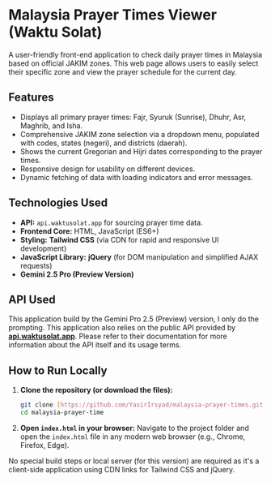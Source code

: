 # Malaysia Prayer Times Viewer (Waktu Solat)

A user-friendly front-end application to check daily prayer times in Malaysia based on official JAKIM zones. This web page allows users to easily select their specific zone and view the prayer schedule for the current day.

## Features

* Displays all primary prayer times: Fajr, Syuruk (Sunrise), Dhuhr, Asr, Maghrib, and Isha.
* Comprehensive JAKIM zone selection via a dropdown menu, populated with codes, states (negeri), and districts (daerah).
* Shows the current Gregorian and Hijri dates corresponding to the prayer times.
* Responsive design for usability on different devices.
* Dynamic fetching of data with loading indicators and error messages.

## Technologies Used

* **API:** `api.waktusolat.app` for sourcing prayer time data.
* **Frontend Core:** HTML, JavaScript (ES6+)
* **Styling:** **Tailwind CSS** (via CDN for rapid and responsive UI development)
* **JavaScript Library:** **jQuery** (for DOM manipulation and simplified AJAX requests)
* **Gemini 2.5 Pro (Preview Version)**

## API Used

This application build by the Gemini Pro 2.5 (Preview) version, I only do the prompting. This application also relies on the public API provided by **[api.waktusolat.app](https://api.waktusolat.app/)**. Please refer to their documentation for more information about the API itself and its usage terms.

## How to Run Locally

1.  **Clone the repository (or download the files):**
    ```bash
    git clone [https://github.com/YasirIrsyad/malaysia-prayer-times.git](https://github.com/YasirIrsyad/malaysia-prayer-times.git)
    cd malaysia-prayer-time
    ```

2.  **Open `index.html` in your browser:**
    Navigate to the project folder and open the `index.html` file in any modern web browser (e.g., Chrome, Firefox, Edge).

No special build steps or local server (for this version) are required as it's a client-side application using CDN links for Tailwind CSS and jQuery.
